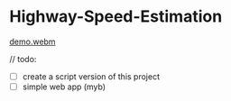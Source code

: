 # Highway-Speed-Estimation

[demo.webm](https://github.com/user-attachments/assets/20c13b92-6e94-4cd2-bfaf-658497dd2770)

// todo:
- [ ] create a script version of this project
- [ ] simple web app (myb)
